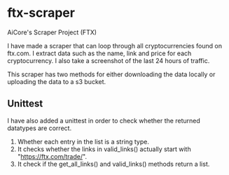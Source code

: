 # ftx-scraper
AiCore's Scraper Project (FTX)

I have made a scraper that can loop through all cryptocurrencies found on ftx.com.
I extract data such as the name, link and price for each cryptocurrency. I also take a screenshot of the last 24 hours of traffic.

This scraper has two methods for either downloading the data locally or uploading the data to a s3 bucket.

Unittest
--------

I have also added a unittest in order to check whether the returned datatypes are correct. 
1. Whether each entry in the list is a string type.
2. It checks whether the links in valid_links() actually start with "https://ftx.com/trade/". 
3. It check if the get_all_links() and valid_links() methods return a list.





